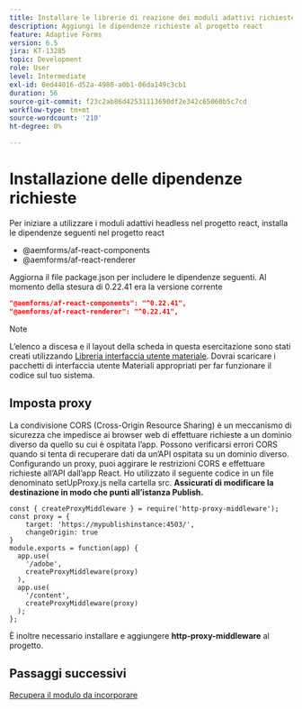 ```yaml
---
title: Installare le librerie di reazione dei moduli adattivi richieste
description: Aggiungi le dipendenze richieste al progetto react
feature: Adaptive Forms
version: 6.5
jira: KT-13285
topic: Development
role: User
level: Intermediate
exl-id: 0ed44016-d52a-4980-a0b1-06da149c3cb1
duration: 56
source-git-commit: f23c2ab86d42531113690df2e342c65060b5c7cd
workflow-type: tm+mt
source-wordcount: '210'
ht-degree: 0%

---
```


# Installazione delle dipendenze richieste

Per iniziare a utilizzare i moduli adattivi headless nel progetto react, installa le dipendenze seguenti nel progetto react

* @aemforms/af-react-components
* @aemforms/af-react-renderer

Aggiorna il file package.json per includere le dipendenze seguenti. Al momento della stesura di 0.22.41 era la versione corrente

```json
"@aemforms/af-react-components": "^0.22.41",
"@aemforms/af-react-renderer": "^0.22.41",
```

>[!NOTE]
>
>L’elenco a discesa e il layout della scheda in questa esercitazione sono stati creati utilizzando [Libreria interfaccia utente materiale](https://mui.com/). Dovrai scaricare i pacchetti di interfaccia utente Materiali appropriati per far funzionare il codice sul tuo sistema.

## Imposta proxy

La condivisione CORS (Cross-Origin Resource Sharing) è un meccanismo di sicurezza che impedisce ai browser web di effettuare richieste a un dominio diverso da quello su cui è ospitata l’app. Possono verificarsi errori CORS quando si tenta di recuperare dati da un’API ospitata su un dominio diverso. Configurando un proxy, puoi aggirare le restrizioni CORS e effettuare richieste all’API dall’app React. Ho utilizzato il seguente codice in un file denominato setUpProxy.js nella cartella src. **Assicurati di modificare la destinazione in modo che punti all’istanza Publish.**

```
const { createProxyMiddleware } = require('http-proxy-middleware');
const proxy = {
    target: 'https://mypublishinstance:4503/',
    changeOrigin: true
}
module.exports = function(app) {
  app.use(
    '/adobe',
    createProxyMiddleware(proxy)
  ),
  app.use(
    '/content',
    createProxyMiddleware(proxy)
  );
};
```

È inoltre necessario installare e aggiungere **http-proxy-middleware** al progetto.

## Passaggi successivi

[Recupera il modulo da incorporare](./fetch-the-form.md)
